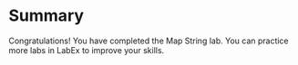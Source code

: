 # Summary

Congratulations! You have completed the Map String lab. You can practice more labs in LabEx to improve your skills.
